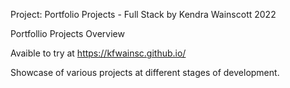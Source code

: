 Project: Portfolio Projects - Full Stack
by Kendra Wainscott 2022

Portfollio Projects Overview

Avaible to try at https://kfwainsc.github.io/

Showcase of various projects at different stages of development.
